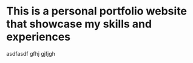 # This is a personal portfolio website that showcase my skills and experiences

asdfasdf
gfhj
gjfjgh


